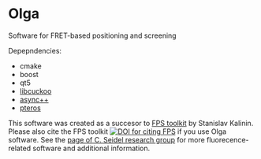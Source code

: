 # Olga
Software for FRET-based positioning and screening

Depepndencies:

 * cmake
 * boost
 * qt5
 * [libcuckoo](https://github.com/efficient/libcuckoo)
 * [async++](https://github.com/Amanieu/asyncplusplus)
 * [pteros](http://pteros.sourceforge.net/)


This software was created as a succesor to [FPS toolkit](https://doi.org/10.1038/nmeth.2222) by Stanislav Kalinin. Please also cite the FPS toolkit [![DOI for citing FPS](https://img.shields.io/badge/DOI-10.1038%2Fnmeth.2222-blue.svg)](https://doi.org/10.1038/nmeth.2222) if you use Olga software. See the [page of C. Seidel research group](http://www.mpc.hhu.de/) for more fluorecence-related software and additional information.
